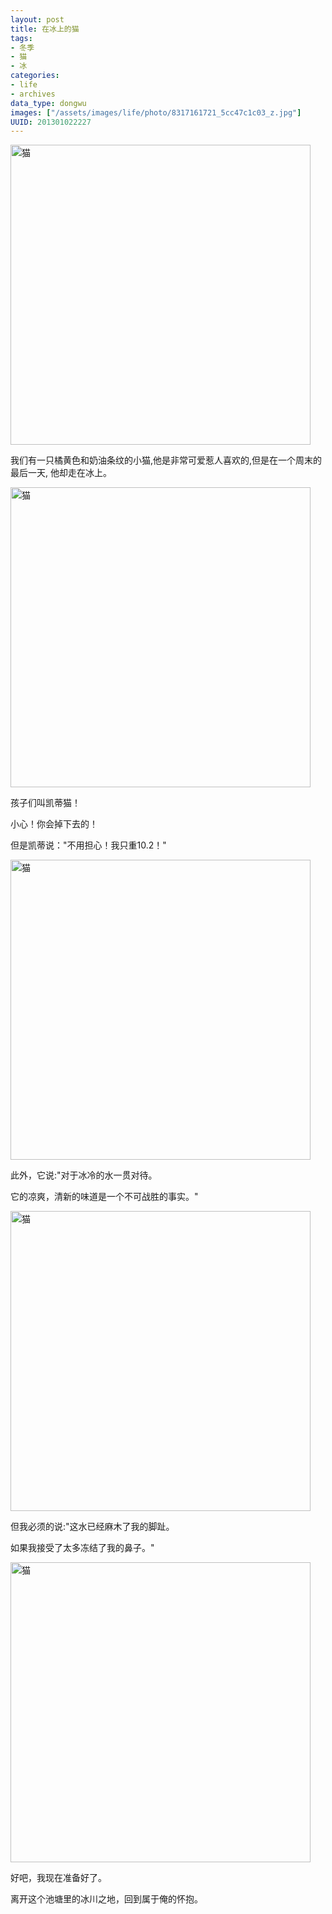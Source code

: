 ```yaml
--- 
layout: post
title: 在冰上的猫
tags: 
- 冬季
- 猫
- 冰
categories:
- life
- archives
data_type: dongwu
images: ["/assets/images/life/photo/8317161721_5cc47c1c03_z.jpg"]
UUID: 201301022227
---
```

<a href="{{site.aliyun_oss}}/assets/images/life/photo/8317160695_429346840e_z.jpg" rel="prettyPhoto[{{page.UUID}}]" alt="猫">
<img src="{{site.aliyun_oss}}/assets/images/life/photo/8317160695_429346840e_z.jpg" width="480px" alt="猫" ></img>
</a>

我们有一只橘黄色和奶油条纹的小猫,他是非常可爱惹人喜欢的,但是在一个周末的最后一天, 他却走在冰上。

<a href="{{site.aliyun_oss}}/assets/images/life/photo/8318215794_05a3d9340d_z.jpg" rel="prettyPhoto[{{page.UUID}}]" alt="猫">
<img src="{{site.aliyun_oss}}/assets/images/life/photo/8318215794_05a3d9340d_z.jpg" width="480px" alt="猫" ></img>
</a>

孩子们叫凯蒂猫！

小心！你会掉下去的！

但是凯蒂说："不用担心！我只重10.2！"

<a href="{{site.aliyun_oss}}/assets/images/life/photo/8318215614_85bb18acdf_z.jpg" rel="prettyPhoto[{{page.UUID}}]" alt="猫">
<img src="{{site.aliyun_oss}}/assets/images/life/photo/8318215614_85bb18acdf_z.jpg" width="480px" alt="猫" ></img>
</a>

此外，它说:"对于冰冷的水一贯对待。

它的凉爽，清新的味道是一个不可战胜的事实。"

<a href="{{site.aliyun_oss}}/assets/images/life/photo/8318216694_39176b3564_z.jpg" rel="prettyPhoto[{{page.UUID}}]" alt="猫">
<img src="{{site.aliyun_oss}}/assets/images/life/photo/8318216694_39176b3564_z.jpg" width="480px" alt="猫" ></img>
</a>

但我必须的说:"这水已经麻木了我的脚趾。

如果我接受了太多冻结了我的鼻子。"

<a href="{{site.aliyun_oss}}/assets/images/life/photo/8317161721_5cc47c1c03_z.jpg" rel="prettyPhoto[{{page.UUID}}]" alt="猫">
<img src="{{site.aliyun_oss}}/assets/images/life/photo/8317161721_5cc47c1c03_z.jpg" width="480px" alt="猫" ></img>
</a>

好吧，我现在准备好了。

离开这个池塘里的冰川之地，回到属于俺的怀抱。

